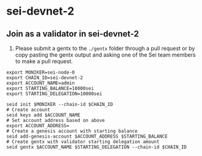 # sei-devnet-2


## Join as a validator in sei-devnet-2

1. Please submit a gentx to the `./gentx` folder through a pull request or by copy pasting the gentx output and asking one of the Sei team members to make a pull request.

```
export MONIKER=sei-node-0
export CHAIN_ID=sei-devnet-2
export ACCOUNT_NAME=admin
export STARTING_BALANCE=10000sei
export STARTING_DELEGATION=10000sei

seid init $MONIKER --chain-id $CHAIN_ID
# Create account
seid keys add $ACCOUNT_NAME
# Set account address based on above
export ACCOUNT_ADDRESS=
# Create a genesis account with starting balance
seid add-genesis-account $ACCOUNT_ADDRESS $STARTING_BALANCE
# Create gentx with validator starting delegation amount
seid gentx $ACCOUNT_NAME $STARTING_DELEGATION --chain-id $CHAIN_ID
```
